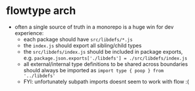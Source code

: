 # flowtype arch

- often a single source of truth in a monorepo is a huge win for dev experience:
  - each package should have `src/libdefs/*.js`
  - the `index.js` should export all sibling/child types
  - the `src/libdefs/index.js` should be included in package exports, e.g. `package.json.exports['./libdefs'] = ./src/libdefs/index.js`
  - all external/internal type definitions to be shared across boundaries should always be imported as `import type { poop } from '../libdefs'`
  - FYI: unfortunately subpath imports doesnt seem to work with flow :(
